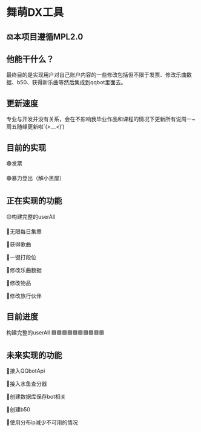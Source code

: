# 舞萌DX工具
## ⚖本项目遵循MPL2.0
## 他能干什么？
最终目的是实现用户对自己账户内容的一些修改包括但不限于发票、修改乐曲数据、b50、获得新乐曲等然后集成到qqbot里面去。

## 更新速度
专业与开发并没有关系，会在不影响我毕业作品和课程的情况下更新所有说周一~周五随缘更新啦`(*>﹏<*)′)

## 目前的实现
  🟢发票
  
  🟢暴力登出（解小黑屋）
## 正在实现的功能
  🟡构建完整的userAll
  
  🔴无限每日集章
  
  🔴获得歌曲
  
  🔴一键打段位
  
  🔴修改乐曲数据
  
  🔴修改物品
  
  🔴修改旅行伙伴

## 目前进度
构建完整的userAll
🟩🟩🟩🟩🟩🟩🟩🟩🟥🟥
## 未来实现的功能
  🔴接入QQbotApi
  
  🔴接入水鱼查分器
  
  🔴创建数据库保存bot相关
  
  🔴创建b50
  
  🔴使用分布ip减少不可用的情况
  
